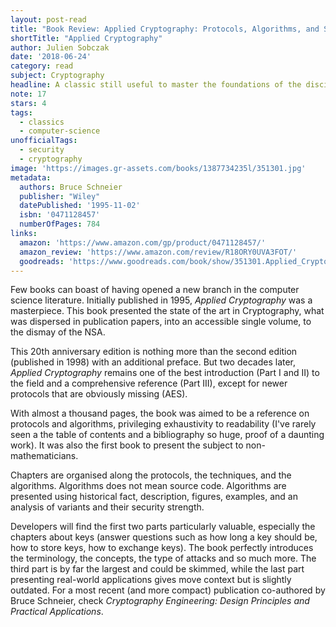```yaml
---
layout: post-read
title: "Book Review: Applied Cryptography: Protocols, Algorithms, and Source Code in C"
shortTitle: "Applied Cryptography"
author: Julien Sobczak
date: '2018-06-24'
category: read
subject: Cryptography
headline: A classic still useful to master the foundations of the discipline
note: 17
stars: 4
tags:
  - classics
  - computer-science
unofficialTags:
  - security
  - cryptography
image: 'https://images.gr-assets.com/books/1387734235l/351301.jpg'
metadata:
  authors: Bruce Schneier
  publisher: "Wiley"
  datePublished: '1995-11-02'
  isbn: '0471128457'
  numberOfPages: 784
links:
  amazon: 'https://www.amazon.com/gp/product/0471128457/'
  amazon_review: 'https://www.amazon.com/review/R18ORY0UVA3FOT/'
  goodreads: 'https://www.goodreads.com/book/show/351301.Applied_Cryptography'
---
```


Few books can boast of having opened a new branch in the computer science literature. Initially published in 1995, *Applied Cryptography* was a masterpiece. This book presented the state of the art in Cryptography, what was dispersed in publication papers, into an accessible single volume, to the dismay of the NSA.

This 20th anniversary edition is nothing more than the second edition (published in 1998) with an additional preface. But two decades later, *Applied Cryptography* remains one of the best introduction (Part I and II) to the field and a comprehensive reference (Part III), except for newer protocols that are obviously missing (AES).

With almost a thousand pages, the book was aimed to be a reference on protocols and algorithms, privileging exhaustivity to readability (I've rarely seen a the table of contents and a bibliography so huge, proof of a daunting work). It was also the first book to present the subject to non-mathematicians.

Chapters are organised along the protocols, the techniques, and the algorithms. Algorithms does not mean source code. Algorithms are presented using historical fact, description, figures, examples, and an analysis of variants and their security strength.

Developers will find the first two parts particularly valuable, especially the chapters about keys (answer questions such as how long a key should be, how to store keys, how to exchange keys). The book perfectly introduces the terminology, the concepts, the type of attacks and so much more. The third part is by far the largest and could be skimmed, while the last part presenting real-world applications gives move context but is slightly outdated. For a most recent (and more compact) publication co-authored by Bruce Schneier, check *Cryptography Engineering: Design Principles and Practical Applications*.




